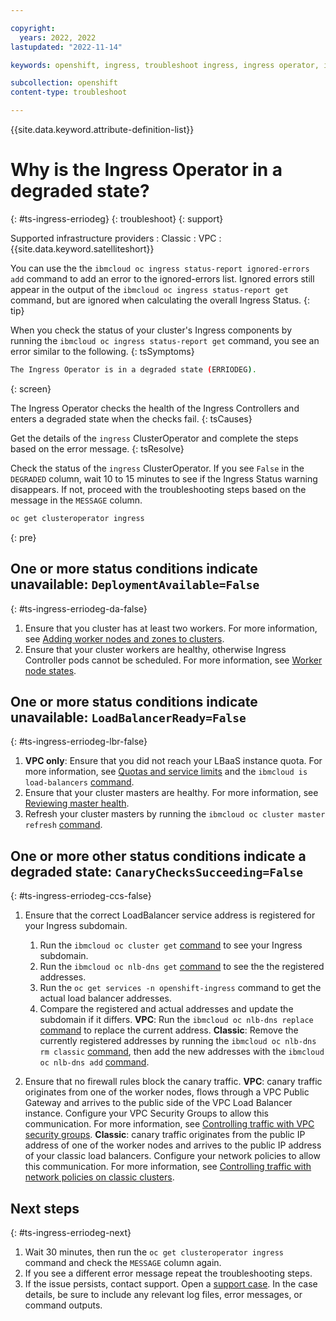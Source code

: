```yaml
---

copyright:
  years: 2022, 2022
lastupdated: "2022-11-14"

keywords: openshift, ingress, troubleshoot ingress, ingress operator, ingress cluster operator, ingress operator degraded, erriodeg

subcollection: openshift
content-type: troubleshoot

---
```


{{site.data.keyword.attribute-definition-list}}


# Why is the Ingress Operator in a degraded state?
{: #ts-ingress-erriodeg}
{: troubleshoot}
{: support}


Supported infrastructure providers
:   Classic
:   VPC
:   {{site.data.keyword.satelliteshort}}

You can use the the `ibmcloud oc ingress status-report ignored-errors add` command to add an error to the ignored-errors list. Ignored errors still appear in the output of the `ibmcloud oc ingress status-report get` command, but are ignored when calculating the overall Ingress Status.
{: tip}

When you check the status of your cluster's Ingress components by running the `ibmcloud oc ingress status-report get` command, you see an error similar to the following.
{: tsSymptoms}

```sh
The Ingress Operator is in a degraded state (ERRIODEG).
```
{: screen}

The Ingress Operator checks the health of the Ingress Controllers and enters a degraded state when the checks fail.
{: tsCauses}


Get the details of the `ingress` ClusterOperator and complete the steps based on the error message.
{: tsResolve}


Check the status of the `ingress` ClusterOperator. If you see `False` in the `DEGRADED` column, wait 10 to 15 minutes to see if the Ingress Status warning disappears. If not, proceed with the troubleshooting steps based on the message in the `MESSAGE` column.
```sh
oc get clusteroperator ingress
```
{: pre}


## One or more status conditions indicate unavailable: `DeploymentAvailable=False`
{: #ts-ingress-erriodeg-da-false}

1. Ensure that you cluster has at least two workers. For more information, see [Adding worker nodes and zones to clusters](/docs/openshift?topic=openshift-add_workers).
1. Ensure that your cluster workers are healthy, otherwise Ingress Controller pods cannot be scheduled. For more information, see [Worker node states](/docs/openshift?topic=openshift-worker-node-state-reference).

## One or more status conditions indicate unavailable: `LoadBalancerReady=False`
{: #ts-ingress-erriodeg-lbr-false}

1. **VPC only**: Ensure that you did not reach your LBaaS instance quota. For more information, see [Quotas and service limits](/docs/vpc?topic=vpc-quotas#load-balancer-quotas) and the `ibmcloud is load-balancers` [command](/docs/vpc?topic=vpc-infrastructure-cli-plugin-vpc-reference#load-balancers).
1. Ensure that your cluster masters are healthy. For more information, see [Reviewing master health](/docs/openshift?topic=openshift-debug_master#review-master-health).
1. Refresh your cluster masters by running the `ibmcloud oc cluster master refresh` [command](/docs/openshift?topic=openshift-kubernetes-service-cli#cs_apiserver_refresh).

## One or more other status conditions indicate a degraded state: `CanaryChecksSucceeding=False`
{: #ts-ingress-erriodeg-ccs-false}

1. Ensure that the correct LoadBalancer service address is registered for your Ingress subdomain.
    1. Run the `ibmcloud oc cluster get` [command](/docs/openshift?topic=openshift-kubernetes-service-cli#cs_cluster_get) to see your Ingress subdomain.
    1. Run the `ibmcloud oc nlb-dns get` [command](/docs/openshift?topic=openshift-kubernetes-service-cli#cs_nlb-dns-get) to see the the registered addresses.
    1. Run the `oc get services -n openshift-ingress` command to get the actual load balancer addresses.
    1. Compare the registered and actual addresses and update the subdomain if it differs.
        **VPC**: Run the `ibmcloud oc nlb-dns replace` [command](/docs/openshift?topic=openshift-kubernetes-service-cli#cs_nlb-dns-replace) to replace the current address.
        **Classic**: Remove the currently registered addresses by running the `ibmcloud oc nlb-dns rm classic` [command](/docs/openshift?topic=openshift-kubernetes-service-cli#cs_nlb-dns-rm), then add the new addresses with the `ibmcloud oc nlb-dns add` [command](/docs/openshift?topic=openshift-kubernetes-service-cli#cs_nlb-dns-add).
        
1. Ensure that no firewall rules block the canary traffic.
    **VPC**: canary traffic originates from one of the worker nodes, flows through a VPC Public Gateway and arrives to the public side of the VPC Load Balancer instance. Configure your VPC Security Groups to allow this communication. For more information, see [Controlling traffic with VPC security groups](/docs/openshift?topic=openshift-vpc-security-group).
    **Classic**: canary traffic originates from the public IP address of one of the worker nodes and arrives to the public IP address of your classic load balancers. Configure your network policies to allow this communication. For more information, see [Controlling traffic with network policies on classic clusters](/docs/openshift?topic=openshift-network_policies).

## Next steps
{: #ts-ingress-erriodeg-next}

1. Wait 30 minutes, then run the `oc get clusteroperator ingress` command and check the `MESSAGE` column again.
1. If you see a different error message repeat the troubleshooting steps.
1. If the issue persists, contact support. Open a [support case](/docs/get-support?topic=get-support-using-avatar). In the case details, be sure to include any relevant log files, error messages, or command outputs.



